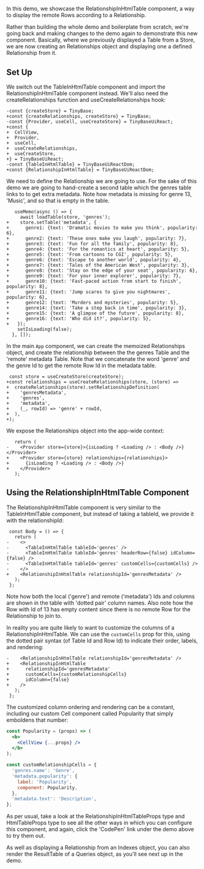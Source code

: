 # <RelationshipInHtmlTable />

In this demo, we showcase the RelationshipInHtmlTable component, a way to
display the remote Rows according to a Relationship.

Rather than building the whole demo and boilerplate from scratch, we're going
back and making changes to the <TableInHtmlTable /> demo again to demonstrate
this new component. Basically, where we previously displayed a Table from a
Store, we are now creating an Relationships object and displaying one a defined
Relationship from it.

[base]: # '<TableInHtmlTable />'

## Set Up

We switch out the TableInHtmlTable component and import the
RelationshipInHtmlTable component instead. We'll also need the
createRelationships function and useCreateRelationships hook:

```diff-js
-const {createStore} = TinyBase;
+const {createRelationships, createStore} = TinyBase;
-const {Provider, useCell, useCreateStore} = TinyBaseUiReact;
+const {
+  CellView,
+  Provider,
+  useCell,
+  useCreateRelationships,
+  useCreateStore,
+} = TinyBaseUiReact;
-const {TableInHtmlTable} = TinyBaseUiReactDom;
+const {RelationshipInHtmlTable} = TinyBaseUiReactDom;
```

We need to define the Relationship we are going to use. For the sake of this
demo we are going to hand-create a second table which the genres table links to
to get extra metadata. Note how metadata is missing for genre 13, 'Music', and
so that is empty in the table.

```diff-js
   useMemo(async () => {
     await loadTable(store, 'genres');
+    store.setTable('metadata', {
+      genre1: {text: 'Dramatic movies to make you think', popularity: 6},
+      genre2: {text: 'These ones make you laugh', popularity: 7},
+      genre3: {text: 'Fun for all the family', popularity: 8},
+      genre4: {text: 'For the romantics at heart', popularity: 5},
+      genre5: {text: 'From cartoons to CGI', popularity: 5},
+      genre6: {text: 'Escape to another world', popularity: 4},
+      genre7: {text: 'Tales of the American West', popularity: 3},
+      genre8: {text: 'Stay on the edge of your seat', popularity: 6},
+      genre9: {text: 'For your inner explorer', popularity: 7},
+      genre10: {text: 'Fast-paced action from start to finish', popularity: 8},
+      genre11: {text: 'Jump scares to give you nightmares', popularity: 6},
+      genre12: {text: 'Murders and mysteries', popularity: 5},
+      genre14: {text: 'Take a step back in time', popularity: 3},
+      genre15: {text: 'A glimpse of the future', popularity: 8},
+      genre16: {text: 'Who did it?', popularity: 5},
+   });
    setIsLoading(false);
  }, []);
```

In the main `App`
component, we can create the memoized Relationships object, and create the
relationship between the the genres Table and the 'remote' metadata Table. Note
that we concatenate the word 'genre' and the genre Id to get the remote Row Id
in the metadata table.

```diff-js
 const store = useCreateStore(createStore);
+const relationships = useCreateRelationships(store, (store) =>
+  createRelationships(store).setRelationshipDefinition(
+    'genresMetadata',
+    'genres',
+    'metadata',
+    (_, rowId) => 'genre' + rowId,
+  ),
+);
```

We expose the Relationships object into the app-wide context:

```diff-js
   return (
-    <Provider store={store}>{isLoading ? <Loading /> : <Body />}</Provider>
+    <Provider store={store} relationships={relationships}>
+      {isLoading ? <Loading /> : <Body />}
+    </Provider>
   );
```

## Using the RelationshipInHtmlTable Component

The RelationshipInHtmlTable component is very similar to the TableInHtmlTable
component, but instead of taking a tableId, we provide it with the
relationshipId:

```diff-jsx
 const Body = () => {
   return (
-    <>
-      <TableInHtmlTable tableId='genres' />
-      <TableInHtmlTable tableId='genres' headerRow={false} idColumn={false} />
-      <TableInHtmlTable tableId='genres' customCells={customCells} />
-    </>
+    <RelationshipInHtmlTable relationshipId='genresMetadata' />
   );
 };
```

Note how both the local ('genre') and remote ('metadata') Ids and columns are
shown in the table with 'dotted pair' column names. Also note how the Row with
Id of 13 has empty content since there is no remote Row for the Relationship to
join to.

In reality you are quite likely to want to customize the columns of a
RelationshipInHtmlTable. We can use the `customCells` prop for this, using the
dotted pair syntax (of Table Id and Row Id) to indicate their order, labels, and
rendering:

```diff-jsx
-    <RelationshipInHtmlTable relationshipId='genresMetadata' />
+    <RelationshipInHtmlTable
+      relationshipId='genresMetadata'
+      customCells={customRelationshipCells}
+      idColumn={false}
+    />
   );
 };
```

The customized column ordering and rendering can be a constant, including our
custom Cell component called Popularity that simply emboldens that number:

```jsx
const Popularity = (props) => (
  <b>
    <CellView {...props} />
  </b>
);

const customRelationshipCells = {
  'genres.name': 'Genre',
  'metadata.popularity': {
    label: 'Popularity',
    component: Popularity,
  },
  'metadata.text': 'Description',
};
```

As per usual, take a look at the RelationshipInHtmlTableProps type and
HtmlTableProps type to see all the other ways in which you can configure this
component, and again, click the 'CodePen' link under the demo above to try them
out.

As well as displaying a Relationship from an Indexes object, you can also render
the ResultTable of a Queries object, as you'll see next up in the
<ResultTableInHtmlTable /> demo.
